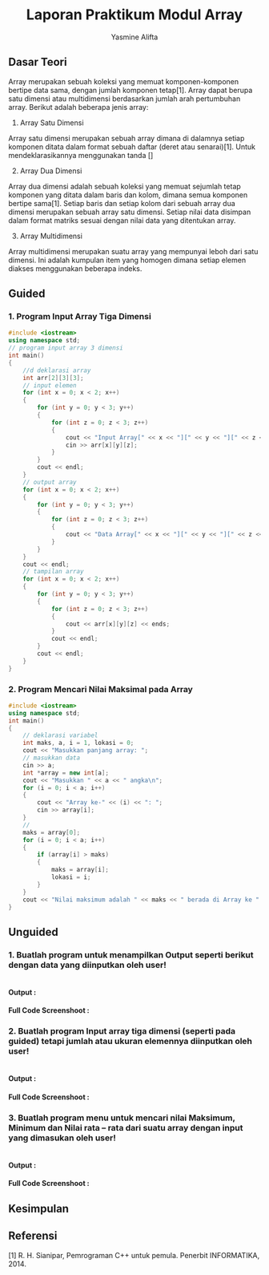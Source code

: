 # <h1 align="center">Laporan Praktikum Modul Array</h1>
<p align="center">Yasmine Alifta</p>

## Dasar Teori

Array merupakan sebuah koleksi yang memuat komponen-komponen bertipe data sama, dengan jumlah komponen tetap[1]. Array dapat berupa satu dimensi atau multidimensi berdasarkan jumlah arah pertumbuhan array. Berikut adalah beberapa jenis array:

1. Array Satu Dimensi

Array satu dimensi merupakan sebuah array dimana di dalamnya setiap komponen ditata dalam format sebuah daftar (deret atau senarai)[1]. Untuk mendeklarasikannya menggunakan tanda []

2. Array Dua Dimensi

Array dua dimensi adalah sebuah koleksi yang memuat sejumlah tetap komponen yang ditata dalam baris dan kolom, dimana semua komponen bertipe sama[1]. Setiap baris dan setiap kolom dari sebuah array dua dimensi merupakan sebuah array satu dimensi. Setiap nilai data disimpan dalam format matriks sesuai dengan nilai data yang ditentukan array.

3. Array Multidimensi

Array multidimensi merupakan suatu array yang mempunyai leboh dari satu dimensi. Ini adalah kumpulan item yang homogen dimana setiap elemen diakses menggunakan beberapa indeks.

## Guided 

### 1. Program Input Array Tiga Dimensi

```C++
#include <iostream>
using namespace std;
// program input array 3 dimensi
int main()
{
    //d deklarasi array
    int arr[2][3][3];
    // input elemen
    for (int x = 0; x < 2; x++)
    {
        for (int y = 0; y < 3; y++)
        {
            for (int z = 0; z < 3; z++)
            {
                cout << "Input Array[" << x << "][" << y << "][" << z <<"]=";
                cin >> arr[x][y][z];
            }
        }
        cout << endl;
    }
    // output array
    for (int x = 0; x < 2; x++)
    {
        for (int y = 0; y < 3; y++)
        {
            for (int z = 0; z < 3; z++)
            {
                cout << "Data Array[" << x << "][" << y << "][" << z <<"] = " << arr[x][y][z] << endl;
            }
        }
    }
    cout << endl;
    // tampilan array
    for (int x = 0; x < 2; x++)
    {
        for (int y = 0; y < 3; y++)
        {
            for (int z = 0; z < 3; z++)
            {
                cout << arr[x][y][z] << ends;
            }
            cout << endl;
        }
        cout << endl;
    }
}
```


### 2. Program Mencari Nilai Maksimal pada Array

```C++
#include <iostream>
using namespace std;
int main()
{
    // deklarasi variabel
    int maks, a, i = 1, lokasi = 0;
    cout << "Masukkan panjang array: ";
    // masukkan data
    cin >> a;
    int *array = new int[a];
    cout << "Masukkan " << a << " angka\n";
    for (i = 0; i < a; i++)
    {
        cout << "Array ke-" << (i) << ": ";
        cin >> array[i];
    }
    // 
    maks = array[0];
    for (i = 0; i < a; i++)
    {
        if (array[i] > maks)
        {
            maks = array[i];
            lokasi = i;
        }
    }
    cout << "Nilai maksimum adalah " << maks << " berada di Array ke " << lokasi << endl;
}
```

## Unguided 

### 1. Buatlah program untuk menampilkan Output seperti berikut dengan data yang diinputkan oleh user!
```C++

```
#### Output :


#### Full Code Screenshoot :

### 2. Buatlah program Input array tiga dimensi (seperti pada guided) tetapi jumlah atau ukuran elemennya diinputkan oleh user!
```C++
```

#### Output :
#### Full Code Screenshoot :


### 3. Buatlah program menu untuk mencari nilai Maksimum, Minimum dan Nilai rata – rata dari suatu array dengan input yang dimasukan oleh user!

```C++
```

#### Output :
#### Full Code Screenshoot :

## Kesimpulan


## Referensi
[1] R. H. Sianipar, Pemrograman C++ untuk pemula. Penerbit INFORMATIKA, 2014.